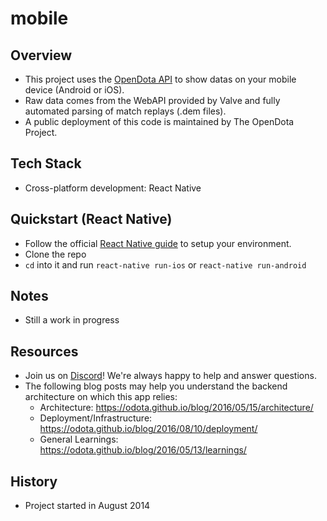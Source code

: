 mobile
====

Overview
----
* This project uses the [OpenDota API](https://docs.opendota.com/) to show datas on your mobile device (Android or iOS).
* Raw data comes from the WebAPI provided by Valve and fully automated parsing of match replays (.dem files).
* A public deployment of this code is maintained by The OpenDota Project.

Tech Stack
----
* Cross-platform development: React Native

Quickstart (React Native)
----
* Follow the official [React Native guide](https://facebook.github.io/react-native/docs/getting-started.html) to setup your environment.
* Clone the repo
* `cd` into it and run `react-native run-ios` or `react-native run-android`

Notes
----
* Still a work in progress

Resources
----
* Join us on [Discord](https://discord.gg/0o5SQGbXuWCNDcaF)! We're always happy to help and answer questions.
* The following blog posts may help you understand the backend architecture on which this app relies:
  * Architecture: https://odota.github.io/blog/2016/05/15/architecture/
  * Deployment/Infrastructure: https://odota.github.io/blog/2016/08/10/deployment/
  * General Learnings: https://odota.github.io/blog/2016/05/13/learnings/

History
----
* Project started in August 2014
